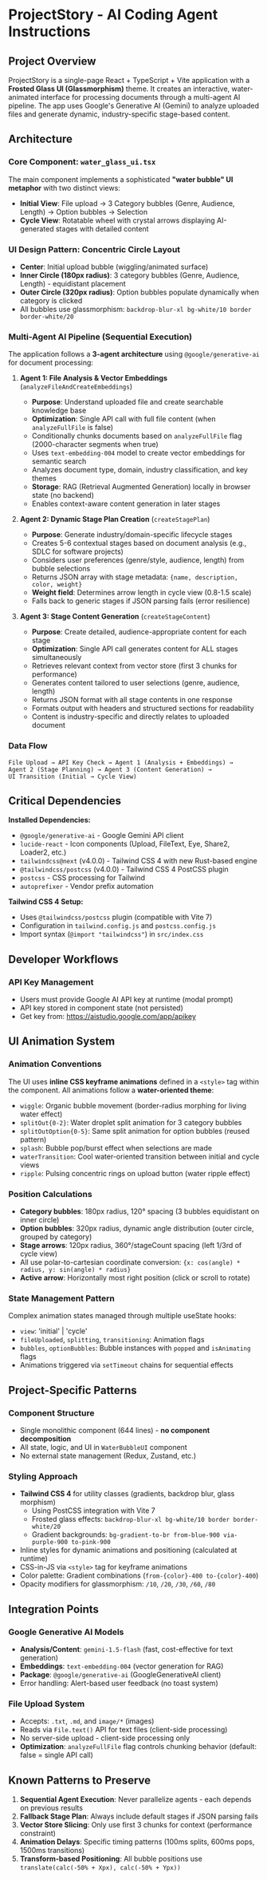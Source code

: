 # ProjectStory - AI Coding Agent Instructions

## Project Overview
ProjectStory is a single-page React + TypeScript + Vite application with a **Frosted Glass UI (Glassmorphism)** theme. It creates an interactive, water-animated interface for processing documents through a multi-agent AI pipeline. The app uses Google's Generative AI (Gemini) to analyze uploaded files and generate dynamic, industry-specific stage-based content.

## Architecture

### Core Component: `water_glass_ui.tsx`
The main component implements a sophisticated **"water bubble" UI metaphor** with two distinct views:
- **Initial View**: File upload → 3 Category bubbles (Genre, Audience, Length) → Option bubbles → Selection
- **Cycle View**: Rotatable wheel with crystal arrows displaying AI-generated stages with detailed content

### UI Design Pattern: Concentric Circle Layout
- **Center**: Initial upload bubble (wiggling/animated surface)
- **Inner Circle (180px radius)**: 3 category bubbles (Genre, Audience, Length) - equidistant placement
- **Outer Circle (320px radius)**: Option bubbles populate dynamically when category is clicked
- All bubbles use glassmorphism: `backdrop-blur-xl bg-white/10 border border-white/20`

### Multi-Agent AI Pipeline (Sequential Execution)
The application follows a **3-agent architecture** using `@google/generative-ai` for document processing:

1. **Agent 1: File Analysis & Vector Embeddings** (`analyzeFileAndCreateEmbeddings`)
   - **Purpose**: Understand uploaded file and create searchable knowledge base
   - **Optimization**: Single API call with full file content (when `analyzeFullFile` is false)
   - Conditionally chunks documents based on `analyzeFullFile` flag (2000-character segments when true)
   - Uses `text-embedding-004` model to create vector embeddings for semantic search
   - Analyzes document type, domain, industry classification, and key themes
   - **Storage**: RAG (Retrieval Augmented Generation) locally in browser state (no backend)
   - Enables context-aware content generation in later stages

2. **Agent 2: Dynamic Stage Plan Creation** (`createStagePlan`)
   - **Purpose**: Generate industry/domain-specific lifecycle stages
   - Creates 5-6 contextual stages based on document analysis (e.g., SDLC for software projects)
   - Considers user preferences (genre/style, audience, length) from bubble selections
   - Returns JSON array with stage metadata: `{name, description, color, weight}`
   - **Weight field**: Determines arrow length in cycle view (0.8-1.5 scale)
   - Falls back to generic stages if JSON parsing fails (error resilience)

3. **Agent 3: Stage Content Generation** (`createStageContent`)
   - **Purpose**: Create detailed, audience-appropriate content for each stage
   - **Optimization**: Single API call generates content for ALL stages simultaneously
   - Retrieves relevant context from vector store (first 3 chunks for performance)
   - Generates content tailored to user selections (genre, audience, length)
   - Returns JSON format with all stage contents in one response
   - Formats output with headers and structured sections for readability
   - Content is industry-specific and directly relates to uploaded document

### Data Flow
```
File Upload → API Key Check → Agent 1 (Analysis + Embeddings) → 
Agent 2 (Stage Planning) → Agent 3 (Content Generation) → 
UI Transition (Initial → Cycle View)
```

## Critical Dependencies
**Installed Dependencies:**
- `@google/generative-ai` - Google Gemini API client
- `lucide-react` - Icon components (Upload, FileText, Eye, Share2, Loader2, etc.)
- `tailwindcss@next` (v4.0.0) - Tailwind CSS 4 with new Rust-based engine
- `@tailwindcss/postcss` (v4.0.0) - Tailwind CSS 4 PostCSS plugin
- `postcss` - CSS processing for Tailwind
- `autoprefixer` - Vendor prefix automation

**Tailwind CSS 4 Setup:**
- Uses `@tailwindcss/postcss` plugin (compatible with Vite 7)
- Configuration in `tailwind.config.js` and `postcss.config.js`
- Import syntax (`@import "tailwindcss"`) in `src/index.css`

## Developer Workflows

### API Key Management
- Users must provide Google AI API key at runtime (modal prompt)
- API key stored in component state (not persisted)
- Get key from: https://aistudio.google.com/app/apikey

## UI Animation System

### Animation Conventions
The UI uses **inline CSS keyframe animations** defined in a `<style>` tag within the component. All animations follow a **water-oriented theme**:
- `wiggle`: Organic bubble movement (border-radius morphing for living water effect)
- `splitOut{0-2}`: Water droplet split animation for 3 category bubbles
- `splitOutOption{0-5}`: Same split animation for option bubbles (reused pattern)
- `splash`: Bubble pop/burst effect when selections are made
- `waterTransition`: Cool water-oriented transition between initial and cycle views
- `ripple`: Pulsing concentric rings on upload button (water ripple effect)

### Position Calculations
- **Category bubbles**: 180px radius, 120° spacing (3 bubbles equidistant on inner circle)
- **Option bubbles**: 320px radius, dynamic angle distribution (outer circle, grouped by category)
- **Stage arrows**: 120px radius, 360°/stageCount spacing (left 1/3rd of cycle view)
- All use polar-to-cartesian coordinate conversion: `{x: cos(angle) * radius, y: sin(angle) * radius}`
- **Active arrow**: Horizontally most right position (click or scroll to rotate)

### State Management Pattern
Complex animation states managed through multiple useState hooks:
- `view`: 'initial' | 'cycle'
- `fileUploaded`, `splitting`, `transitioning`: Animation flags
- `bubbles`, `optionBubbles`: Bubble instances with `popped` and `isAnimating` flags
- Animations triggered via `setTimeout` chains for sequential effects

## Project-Specific Patterns

### Component Structure
- Single monolithic component (644 lines) - **no component decomposition**
- All state, logic, and UI in `WaterBubbleUI` component
- No external state management (Redux, Zustand, etc.)

### Styling Approach
- **Tailwind CSS 4** for utility classes (gradients, backdrop blur, glass morphism)
  - Using PostCSS integration with Vite 7
  - Frosted glass effects: `backdrop-blur-xl bg-white/10 border border-white/20`
  - Gradient backgrounds: `bg-gradient-to-br from-blue-900 via-purple-900 to-pink-900`
- Inline styles for dynamic animations and positioning (calculated at runtime)
- CSS-in-JS via `<style>` tag for keyframe animations
- Color palette: Gradient combinations (`from-{color}-400 to-{color}-400`)
- Opacity modifiers for glassmorphism: `/10`, `/20`, `/30`, `/60`, `/80`

## Integration Points

### Google Generative AI Models
- **Analysis/Content**: `gemini-1.5-flash` (fast, cost-effective for text generation)
- **Embeddings**: `text-embedding-004` (vector generation for RAG)
- **Package**: `@google/generative-ai` (GoogleGenerativeAI client)
- Error handling: Alert-based user feedback (no toast system)

### File Upload System
- Accepts: `.txt`, `.md`, and `image/*` (images)
- Reads via `File.text()` API for text files (client-side processing)
- No server-side upload - client-side processing only
- **Optimization**: `analyzeFullFile` flag controls chunking behavior (default: false = single API call)

## Known Patterns to Preserve

1. **Sequential Agent Execution**: Never parallelize agents - each depends on previous results
2. **Fallback Stage Plan**: Always include default stages if JSON parsing fails
3. **Vector Store Slicing**: Only use first 3 chunks for context (performance constraint)
4. **Animation Delays**: Specific timing patterns (100ms splits, 600ms pops, 1500ms transitions)
5. **Transform-based Positioning**: All bubble positions use `translate(calc(-50% + Xpx), calc(-50% + Ypx))`
